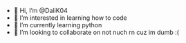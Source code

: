 - 👋 Hi, I’m @DaliK04
- 👀 I’m interested in learning how to code
- 🌱 I’m currently learning python
- 💞️ I’m looking to collaborate on not nuch rn cuz im dumb :(


<!---
DaliK04/DaliK04 is a ✨ special ✨ repository because its `README.md` (this file) appears on your GitHub profile.
You can click the Preview link to take a look at your changes.
--->
